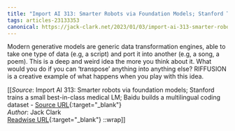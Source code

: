 ```yaml
---
title: "Import AI 313: Smarter Robots via Foundation Models; Stanford Trains a Small Best-in-Class Medical LM; Baidu Builds a Multilingual Coding Dataset (453805081)"
tags: articles-23133353
canonical: https://jack-clark.net/2023/01/03/import-ai-313-smarter-robots-via-foundation-models-stanford-trains-a-small-best-in-class-medical-lm-baidu-builds-a-multilingual-coding-dataset/
---
```


Modern generative models are generic data transformation engines, able to take one type of data (e.g, a script) and port it into another (e.g, a song, a poem). This is a deep and weird idea the more you think about it. What would you do if you can ‘transpose’ anything into anything else? RIFFUSION is a creative example of what happens when you play with this idea.


[[_Source_: Import AI 313: Smarter robots via foundation models; Stanford trains a small best-in-class medical LM; Baidu builds a multilingual coding dataset - [Source URL](https://jack-clark.net/2023/01/03/import-ai-313-smarter-robots-via-foundation-models-stanford-trains-a-small-best-in-class-medical-lm-baidu-builds-a-multilingual-coding-dataset/){:target="_blank"}<br>
_Author_: Jack Clark<br>
[Readwise URL](https://readwise.io/open/453805081){:target="_blank"}
::wrap]]